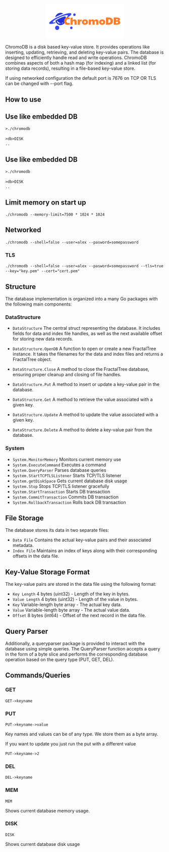 <p align="center">
    <img width="248px" src="graphics/chromodb-logo.png" />
</p>

ChromoDB is a disk based key-value store. It provides operations like inserting, updating, retrieving, and deleting key-value pairs. The database is designed to efficiently handle read and write operations.  ChromoDB combines aspects of both a hash map (for indexing) and a linked list (for storing data records), resulting in a file-based key-value store.

If using networked configuration the default port is 7676 on TCP OR TLS can be changed with --port flag.

## How to use

## Use like embedded DB
```
>./chromodb

>db>DISK
..
```

## Use like embedded DB
```
>./chromodb

>db>DISK
..
```

## Limit memory on start up
```
./chromodb --memory-limit=7500 * 1024 * 1024
```

## Networked
```
./chromodb --shell=false --user=alex --pasword=somepassword
```

### TLS
```
./chromodb --shell=false --user=alex --pasword=somepassword --tls=true --key="key.pem" --cert="cert.pem"
```

## Structure
The database implementation is organized into a many Go packages with the following main components:

### DataStructure
- `DataStructure` The central struct representing the database. It includes fields for data and index file handles, as well as the next available offset for storing new data records.

- `DataStructure.OpenDB` A function to open or create a new FractalTree instance. It takes the filenames for the data and index files and returns a FractalTree object.

- `DataStructure.Close` A method to close the FractalTree database, ensuring proper cleanup and closing of file handles.

- `DataStructure.Put` A method to insert or update a key-value pair in the database.

- `DataStructure.Get` A method to retrieve the value associated with a given key.

- `DataStructure.Update` A method to update the value associated with a given key.

- `DataStructure.Delete` A method to delete a key-value pair from the database.
### System
- `System.MonitorMemory` Monitors current memory use
- `System.ExecuteCommand` Executes a command
- `System.QueryParser` Parses database queries
- `System.StartTCPTLSListener` Starts TCP/TLS listener
- `System.getDiskSpace` Gets current database disk usage
- `System.Stop` Stops TCP/TLS listener gracefully
- `System.StartTransaction` Starts DB transaction
- `System.CommitTransaction` Commits DB transaction
- `System.RollbackTransaction` Rolls back DB transaction


## File Storage
The database stores its data in two separate files:
- `Data File` Contains the actual key-value pairs and their associated metadata.
- `Index File` Maintains an index of keys along with their corresponding offsets in the data file.

## Key-Value Storage Format
The key-value pairs are stored in the data file using the following format:
- `Key Length` 4 bytes (uint32) - Length of the key in bytes.
- `Value Length` 4 bytes (uint32) - Length of the value in bytes.
- `Key` Variable-length byte array - The actual key data.
- `Value` Variable-length byte array - The actual value data.
- `Offset` 8 bytes (int64) - Offset of the next record in the data file.

## Query Parser
Additionally, a queryparser package is provided to interact with the database using simple queries. The QueryParser function accepts a query in the form of a byte slice and performs the corresponding database operation based on the query type (PUT, GET, DEL).

## Commands/Queries

### GET
```
GET->keyname
```

### PUT
```
PUT->keyname->value
```
Key names and values can be of any type.  We store them as a byte array.

If you want to update you just run the put with a different value
```
PUT->keyname->2
```

### DEL
```
DEL->keyname
```

### MEM
```
MEM
```
Shows current database memory usage.


### DISK
```
DISK
```
Shows current database disk usage
